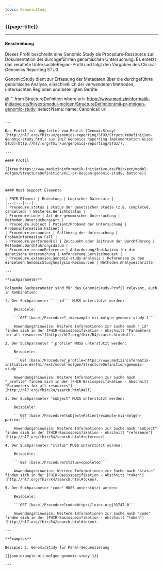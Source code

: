 ```yaml
---
topic: GenomicStudy
---
```


### {{page-title}}

---

#### Beschreibung

Dieses Profil beschreibt eine Genomic Study als Procedure-Ressource zur Dokumentation der durchgeführten genomischen Untersuchung. Es ersetzt das veraltete UntersuchteRegion-Profil und folgt den Vorgaben des Clinical Genomics Reporting STU3.

GenomicStudy dient zur Erfassung der Metadaten über die durchgeführte genomische Analyse, einschließlich der verwendeten Methoden, untersuchten Regionen und beteiligten Geräte.

@```
from StructureDefinition
where url='https://www.medizininformatik-initiative.de/fhir/ext/modul-molgen/StructureDefinition/mii-pr-molgen-genomic-study'
select Name: name, Canonical: url
```

---

Das Profil ist abgeleitet vom Profil [GenomicStudy](http://hl7.org/fhir/uv/genomics-reporting/STU3/StructureDefinition-genomic-study.html) aus [HL7 Genomics Reporting Implementation Guide STU3](http://hl7.org/fhir/uv/genomics-reporting/STU3/).

---

#### Profil

{{tree:https://www.medizininformatik-initiative.de/fhir/ext/modul-molgen/StructureDefinition/mii-pr-molgen-genomic-study, buttons}}

---

#### Must Support Elemente

| FHIR-Element | Bedeutung | Logischer Datensatz |
|---|---|---|
| Procedure.status | Status der genetischen Studie (z.B. completed, cancelled) | Weiteres.Berichtstatus |
| Procedure.code | Art der genomischen Untersuchung | Methoden.Untersuchungsart |
| Procedure.subject | Patient/Proband der Untersuchung | Probeninformation.Patient |
| Procedure.encounter | Fallbezug der Untersuchung | Probeninformation.Fall |
| Procedure.performed[x] | Zeitpunkt oder Zeitraum der Durchführung | Methoden.Durchführungsdatum |
| Procedure.reasonReference | Anforderung/Indikation für die genetische Untersuchung | Anforderung.ServiceRequest |
| Procedure.extension:genomic-study-analysis | Referenzen zu den einzelnen GenomicStudyAnalysis-Ressourcen | Methoden.Analyseschritte |

---

**Suchparameter**

Folgende Suchparameter sind für das GenomicStudy-Profil relevant, auch in Kombination:

1. Der Suchparameter ```_id``` MUSS unterstützt werden:

    Beispiele: 

    ```GET [base]/Procedure?_id=example-mii-molgen-genomic-study-1```

    Anwendungshinweise: Weitere Informationen zur Suche nach "_id" finden sich in der [FHIR-Basisspezifikation - Abschnitt "Parameters for all resources"](http://hl7.org/fhir/R4/search.html#all).

2. Der Suchparameter "_profile" MUSS unterstützt werden:

    Beispiele:
    
    ```GET [base]/Procedure?_profile=https://www.medizininformatik-initiative.de/fhir/ext/modul-molgen/StructureDefinition/genomic-study```

    Anwendungshinweise: Weitere Informationen zur Suche nach "_profile" finden sich in der [FHIR-Basisspezifikation - Abschnitt "Parameters for all resources"](http://hl7.org/fhir/R4/search.html#all).

3. Der Suchparameter "subject" MUSS unterstützt werden:

    Beispiele:

    ```GET [base]/Procedure?subject=Patient/example-mii-molgen-patient```

    Anwendungshinweise: Weitere Informationen zur Suche nach "subject" finden sich in der [FHIR-Basisspezifikation - Abschnitt "reference"](http://hl7.org/fhir/R4/search.html#reference).

4. Der Suchparameter "status" MUSS unterstützt werden:

    Beispiele:

    ```GET [base]/Procedure?status=completed```

    Anwendungshinweise: Weitere Informationen zur Suche nach "status" finden sich in der [FHIR-Basisspezifikation - Abschnitt "token"](http://hl7.org/fhir/R4/search.html#token).

5. Der Suchparameter "code" MUSS unterstützt werden:

    Beispiele:

    ```GET [base]/Procedure?code=http://loinc.org|33747-0```

    Anwendungshinweise: Weitere Informationen zur Suche nach "code" finden sich in der [FHIR-Basisspezifikation - Abschnitt "token"](http://hl7.org/fhir/R4/search.html#token).

--- 

**Examples**

Beispiel 1: GenomicStudy für Panel-Sequenzierung

{{json:example-mii-molgen-genomic-study-1}}

---